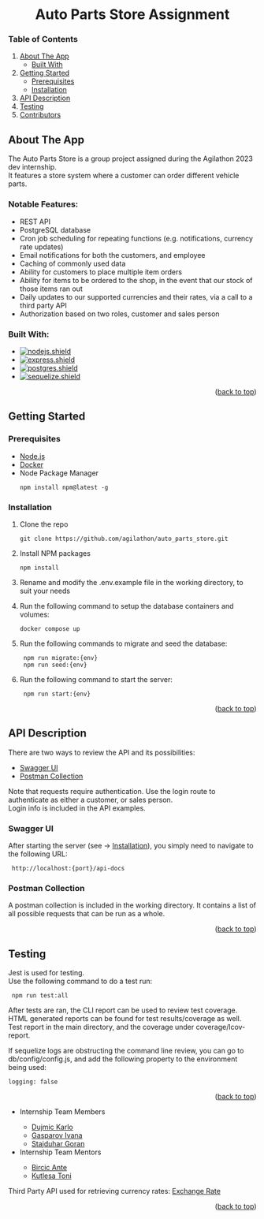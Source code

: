 # <a name="readme-top"></a>

<h1 align="center">Auto Parts Store Assignment</h1>

  <h3>Table of Contents</h3>
  <ol>
    <li>
      <a href="#about-the-app">About The App</a>
      <ul>
        <li><a href="#built-with">Built With</a></li>
      </ul>
    </li>
    <li>
      <a href="#getting-started">Getting Started</a>
      <ul>
        <li><a href="#prerequisites">Prerequisites</a></li>
        <li><a href="#installation">Installation</a></li>
      </ul>
    </li>
    <li><a href="#api-description">API Description</a></li>
    <li><a href="#testing">Testing</a></li>
    <li><a href="#testing">Contributors</a></li>
  </ol>

## About The App

The Auto Parts Store is a group project assigned during the Agilathon 2023 dev internship.<br>
It features a store system where a customer can order different vehicle parts.

### Notable Features:
* REST API
* PostgreSQL database
* Cron job scheduling for repeating functions (e.g. notifications, currency rate updates)
* Email notifications for both the customers, and employee
* Caching of commonly used data
* Ability for customers to place multiple item orders
* Ability for items to be ordered to the shop, in the event that our stock of those items ran out
* Daily updates to our supported currencies and their rates, via a call to a third party API
* Authorization based on two roles, customer and sales person

### Built With:

* [![nodejs.shield]][nodejs.url]
* [![express.shield]][express.url]
* [![postgres.shield]][postgres.url]
* [![sequelize.shield]][sequelize.url]

<p align="right">(<a href="#readme-top">back to top</a>)</p>


## Getting Started

### Prerequisites
* [Node.js](https://nodejs.org/en/)
* [Docker](https://www.docker.com/)
* Node Package Manager
  ```
  npm install npm@latest -g
  ```

### Installation

1. Clone the repo
   ```
   git clone https://github.com/agilathon/auto_parts_store.git
   ```
2. Install NPM packages
   ```
   npm install
   ```
3. Rename and modify the .env.example file in the working directory, to suit your needs

4. Run the following command to setup the database containers and volumes:
   ```
   docker compose up
   ```

5. Run the following commands to migrate and seed the database:
   ```
    npm run migrate:{env}
    npm run seed:{env}
   ```
   
6. Run the following command to start the server:
   ```
    npm run start:{env}
   ```
 
<p align="right">(<a href="#readme-top">back to top</a>)</p>


## API Description
There are two ways to review the API and its possibilities:
* <a href="#swagger-ui">Swagger UI</a>
* <a href="#postman-collection">Postman Collection</a>

Note that requests require authentication. Use the login route to authenticate as either a customer, or sales person.<br>
Login info is included in the API examples.

### Swagger UI
After starting the server (see -> <a href="#installation">Installation</a>), you simply need to navigate to the following URL:
   ```
    http://localhost:{port}/api-docs
   ```

### Postman Collection
A postman collection is included in the working directory. It contains a list of all possible requests that can be run as a whole.

<p align="right">(<a href="#readme-top">back to top</a>)</p>


## Testing

Jest is used for testing.<br>
Use the following command to do a test run:
   ```
    npm run test:all
   ```
After tests are ran, the CLI report can be used to review test coverage. <br>
HTML generated reports can be found for test results/coverage as well. Test report in the main directory, and the coverage under coverage/lcov-report.

If sequelize logs are obstructing the command line review, you can go to db/config/config.js, and add the following property to the environment being used:
```
logging: false
```

<p align="right">(<a href="#readme-top">back to top</a>)</p>

<ul>
  <li>Internship Team Members</li>
    <ul>
      <li><a href="https://github.com/KaDujmic">Dujmic Karlo</a></li>
      <li><a href="https://github.com/igaspa">Gasparov Ivana</a></li>
      <li><a href="https://github.com/Goran501">Stajduhar Goran</a></li>
    </ul>
  <li>Internship Team Mentors</li>
    <ul>
      <li><a href="https://github.com/antebircic">Bircic Ante</a></li>
      <li><a href="https://github.com/tkutlesa">Kutlesa Toni</a></li>
    </ul>
</ul>

Third Party API used for retrieving currency rates: <a href="https://exchangerate.host/#/">Exchange Rate</a>

<p align="right">(<a href="#readme-top">back to top</a>)</p>

[nodejs.shield]: https://img.shields.io/badge/node.js-6DA55F?style=for-the-badge&logo=node.js&logoColor=white
[nodejs.url]: https://nodejs.org/en/
[express.shield]: https://img.shields.io/badge/express.js-%23404d59.svg?style=for-the-badge&logo=express&logoColor=%2361DAFB
[express.url]: https://expressjs.com
[postgres.shield]: https://img.shields.io/badge/postgres-%23316192.svg?style=for-the-badge&logo=postgresql&logoColor=white
[postgres.url]: https://www.postgresql.org/
[sequelize.shield]: https://img.shields.io/badge/Sequelize-52B0E7?style=for-the-badge&logo=Sequelize&logoColor=white
[sequelize.url]: https://sequelize.org/
